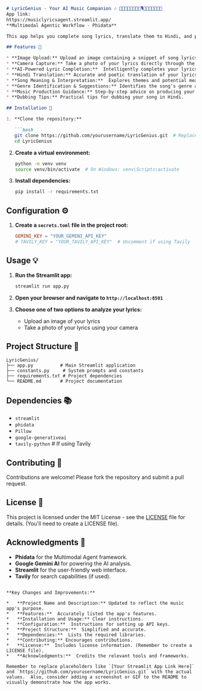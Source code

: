 ```markdown

# LyricGenius - Your AI Music Companion 🎶 🎵🎶🎵🥁👨‍🎤👩‍🎤🎙🎤🎸🎹📯🎺🎷📯
App link: 
https://musiclyricsagent.streamlit.app/
**Multimodal Agentic Workflow - Phidata**

This app helps you complete song lyrics, translate them to Hindi, and provides comprehensive guidance on music production, from concept to final output.

## Features 🌟

* **Image Upload:** Upload an image containing a snippet of song lyrics.
* **Camera Capture:** Take a photo of your lyrics directly through the app.
* **AI-Powered Lyric Completion:**  Intelligently completes your lyrics, maintaining style and theme using Google Gemini.
* **Hindi Translation:** Accurate and poetic translation of your lyrics to Hindi.
* **Song Meaning & Interpretation:**  Explores themes and potential meanings within your lyrics.
* **Genre Identification & Suggestions:** Identifies the song's genre and suggests fitting alternatives.
* **Music Production Guidance:** Step-by-step advice on producing your song, including DAW recommendations, editing process, and collaboration tools.
* **Dubbing Tips:** Practical tips for dubbing your song in Hindi.

## Installation 🚀

1. **Clone the repository:**

   ```bash
   git clone https://github.com/yourusername/LyricGenius.git  # Replace with your repository URL
   cd LyricGenius
   ```

2. **Create a virtual environment:**

   ```bash
   python -m venv venv
   source venv/bin/activate  # On Windows: venv\Scripts\activate
   ```

3. **Install dependencies:**

   ```bash
   pip install -r requirements.txt
   ```

## Configuration ⚙️

1. **Create a `secrets.toml` file in the project root:**

   ```toml
   GEMINI_KEY = "YOUR_GEMINI_API_KEY" 
   # TAVILY_KEY = "YOUR_TAVILY_API_KEY"  # Uncomment if using Tavily
   ```

## Usage 💡

1. **Run the Streamlit app:**

   ```bash
   streamlit run app.py
   ```

2. **Open your browser and navigate to `http://localhost:8501`**

3. **Choose one of two options to analyze your lyrics:**
    * Upload an image of your lyrics
    * Take a photo of your lyrics using your camera


## Project Structure 📁

```
LyricGenius/
├── app.py          # Main Streamlit application
├── constants.py     # System prompts and constants
├── requirements.txt # Project dependencies
└── README.md       # Project documentation
```

## Dependencies 📚

* `streamlit`
* `phidata`
* `Pillow`
* `google-generativeai`
* `tavily-python` # If using Tavily


## Contributing 🤝

Contributions are welcome!  Please fork the repository and submit a pull request.

## License 📄

This project is licensed under the MIT License - see the [LICENSE](LICENSE) file for details. (You'll need to create a LICENSE file).


## Acknowledgments 👏

* **Phidata** for the Multimodal Agent framework.
* **Google Gemini AI** for powering the AI analysis.
* **Streamlit** for the user-friendly web interface.
* **Tavily** for search capabilities (if used).
```

**Key Changes and Improvements:**

*   **Project Name and Description:** Updated to reflect the music app's purpose.
*   **Features:**  Accurately listed the app's features.
*   **Installation and Usage:** Clear instructions.
*   **Configuration:**  Instructions for setting up API keys.
*   **Project Structure:**  Simplified and accurate.
*   **Dependencies:**  Lists the required libraries.
*   **Contributing:** Encourages contributions.
*   **License:**  Includes license information. (Remember to create a LICENSE file).
*   **Acknowledgments:**  Credits the relevant tools and frameworks.

Remember to replace placeholders like `[Your Streamlit App Link Here]` and `https://github.com/yourusername/LyricGenius.git` with the actual values.  Also, consider adding a screenshot or GIF to the README to visually demonstrate how the app works.
